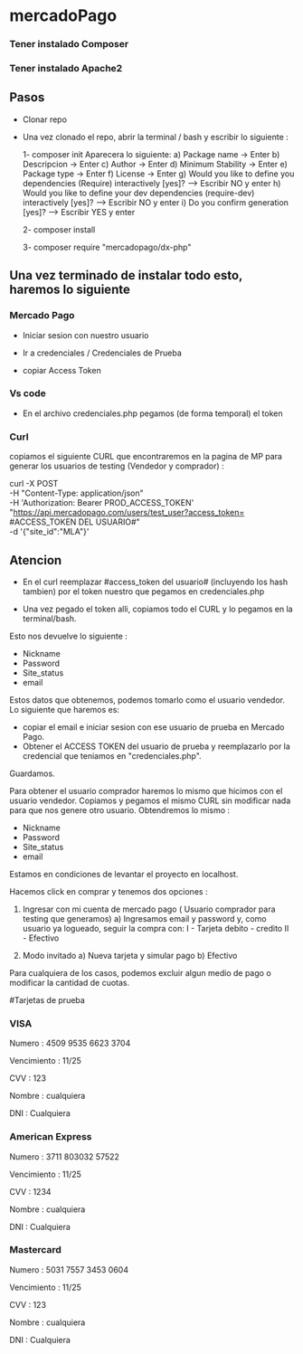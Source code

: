 # mercadoPago

### Tener instalado Composer
### Tener instalado Apache2

## Pasos

- Clonar repo

- Una vez clonado el repo, abrir la terminal / bash y escribir lo siguiente :

    1- composer init
        Aparecera lo siguiente:
            a) Package name -> Enter
            b) Descripcion -> Enter
            c) Author -> Enter
            d) Minimum Stability -> Enter
            e) Package type -> Enter
            f) License -> Enter
            g) Would you like to define you dependencies (Require) interactively [yes]? --> Escribir NO y enter
            h) Would you like to define your dev dependencies (require-dev) interactively [yes]? --> Escribir NO y enter
            i) Do you confirm generation [yes]? --> Escribir YES y enter
    
    2- composer install
    
    3- composer require "mercadopago/dx-php"

## Una vez terminado de instalar todo esto, haremos lo siguiente

### Mercado Pago

- Iniciar sesion con nuestro usuario

- Ir a credenciales / Credenciales de Prueba

- copiar Access Token

### Vs code

- En el archivo credenciales.php pegamos (de forma temporal) el token

### Curl

copiamos el siguiente CURL que encontraremos en la pagina de MP para generar los usuarios de testing (Vendedor y comprador) :

curl -X POST \
-H "Content-Type: application/json" \
-H 'Authorization: Bearer PROD_ACCESS_TOKEN' \
"https://api.mercadopago.com/users/test_user?access_token= #ACCESS_TOKEN DEL USUARIO#" \
-d '{"site_id":"MLA"}'


## Atencion

- En el curl reemplazar #access_token del usuario# (incluyendo los hash tambien) por el token nuestro que pegamos en credenciales.php

- Una vez pegado el token alli, copiamos todo el CURL y lo pegamos en la terminal/bash.

Esto nos devuelve lo siguiente :

- Nickname
- Password
- Site_status
- email

Estos datos que obtenemos, podemos tomarlo como el usuario vendedor. Lo siguiente que haremos es:
- copiar el email e iniciar sesion con ese usuario de prueba en Mercado Pago.
- Obtener el ACCESS TOKEN del usuario de prueba y reemplazarlo por la credencial que teniamos en "credenciales.php".

Guardamos.

Para obtener el usuario comprador haremos lo mismo que hicimos con el usuario vendedor. Copiamos y pegamos el mismo CURL sin modificar nada para que nos genere otro usuario. Obtendremos lo mismo :

- Nickname
- Password
- Site_status
- email

Estamos en condiciones de levantar el proyecto en localhost.

Hacemos click en comprar y tenemos dos opciones :

1) Ingresar con mi cuenta de mercado pago ( Usuario comprador para testing que generamos)
    a) Ingresamos email y password y, como usuario ya logueado, seguir la compra con:
        I - Tarjeta debito - credito
        II - Efectivo

2) Modo invitado
    a) Nueva tarjeta y simular pago
    b) Efectivo

Para cualquiera de los casos, podemos excluir algun medio de pago o modificar la cantidad de cuotas.


#Tarjetas de prueba 

### VISA

Numero : 4509 9535 6623 3704

Vencimiento : 11/25

CVV : 123

Nombre : cualquiera

DNI : Cualquiera

### American Express

Numero : 3711 803032 57522

Vencimiento : 11/25

CVV : 1234

Nombre : cualquiera

DNI : Cualquiera

### Mastercard

Numero : 5031 7557 3453 0604

Vencimiento : 11/25

CVV : 123

Nombre : cualquiera

DNI : Cualquiera
